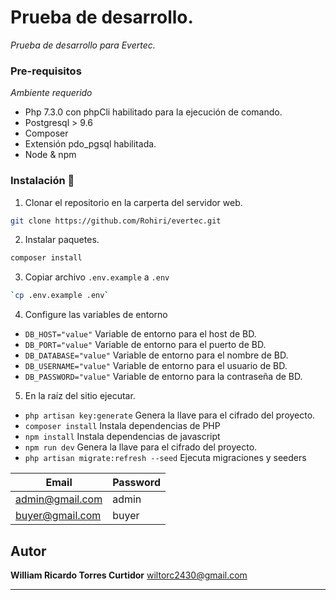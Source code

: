 # Prueba de desarrollo.

_Prueba de desarrollo para Evertec._


### Pre-requisitos

_Ambiente requerido_

- Php 7.3.0 con phpCli habilitado para la ejecución de comando.
- Postgresql > 9.6
- Composer
- Extensión pdo_pgsql habilitada.
- Node & npm

### Instalación 🔧

1. Clonar el repositorio en la carperta del servidor web.

```sh
git clone https://github.com/Rohiri/evertec.git
```

2. Instalar paquetes.

```sh
composer install
```
3. Copiar archivo  `.env.example` a  `.env`

```sh
`cp .env.example .env`
```

4. Configure las variables de entorno
- `DB_HOST="value"` Variable de entorno para el host de BD.
- `DB_PORT="value"` Variable de entorno para el puerto de BD.
- `DB_DATABASE="value"` Variable de entorno para el nombre de BD.
- `DB_USERNAME="value"` Variable de entorno para el usuario de BD.
- `DB_PASSWORD="value"` Variable de entorno para la contraseña de BD.


5. En la raíz del sitio ejecutar.
- `php artisan key:generate` Genera la llave para el cifrado del proyecto.
- `composer install` Instala dependencias de PHP
- `npm install` Instala dependencias de javascript
- `npm run dev` Genera la llave para el cifrado del proyecto.
- `php artisan migrate:refresh --seed` Ejecuta migraciones y seeders


Email|Password
 ------ | ------
admin@gmail.com|admin
buyer@gmail.com|buyer

## Autor

**William Ricardo Torres Curtidor** [wiltorc2430@gmail.com](mailto:wiltorc2430@gmail.com)


------------------------